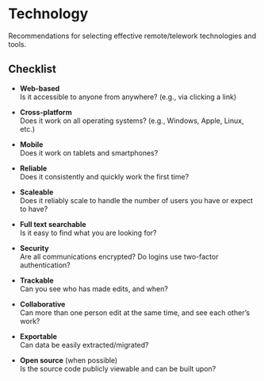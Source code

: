 # Technology

Recommendations for selecting effective remote/telework technologies and tools.

## Checklist

* **Web-based**  
Is it accessible to anyone from anywhere? (e.g., via clicking a link)

* **Cross-platform**  
Does it work on all operating systems? (e.g., Windows, Apple, Linux, etc.)

* **Mobile**  
Does it work on tablets and smartphones?

* **Reliable**  
Does it consistently and quickly work the first time?

* **Scaleable**  
Does it reliably scale to handle the number of users you have or expect to have?

* **Full text searchable**  
Is it easy to find what you are looking for?

* **Security**  
Are all communications encrypted? Do logins use two-factor authentication?

* **Trackable**  
Can you see who has made edits, and when?

* **Collaborative**  
Can more than one person edit at the same time, and see each other’s work?

* **Exportable**  
Can data be easily extracted/migrated?

* **Open source** (when possible)  
Is the source code publicly viewable and can be built upon?

